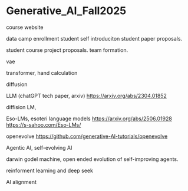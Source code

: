 # Generative_AI_Fall2025
course website

data camp enrollment
student self introduciton
student paper proposals. 

student course project proposals. 
team formation. 


vae

transformer, hand calculation

diffusion

LLM (chatGPT tech paper, arxiv)
https://arxiv.org/abs/2304.01852

diffision LM, 

Eso-LMs, esoteri language models
https://arxiv.org/abs/2506.01928
https://s-sahoo.com/Eso-LMs/

openevolve
https://github.com/generative-AI-tutorials/openevolve

Agentic AI, self-evolving AI

darwin godel machine, open ended evolution of self-improving agents. 

reinforment learning and deep seek

AI alignment


